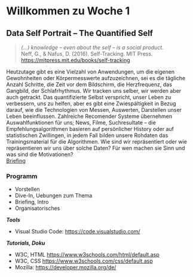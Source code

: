 # Willkommen zu Woche 1
## Data Self Portrait – The Quantified Self

> <i>(...) knowledge – even about the self – is a social product.</i><br/>
Neff, G., & Nafus, D. (2016). Self-Tracking. MIT Press. https://mitpress.mit.edu/books/self-tracking


Heutzutage gibt es eine Vielzahl von Anwendungen, um die eigenen Gewohnheiten oder Körpermesswerte aufzuzeichnen, sei es die tägliche Anzahl Schritte, die Zeit vor dem Bildschirm, die Herzfrequenz, das Gangbild, der Schlafrhythmus. Wir tracken uns selber, wir werden aber auch getrackt. Das quantifizierte Selbst verspricht, unser Leben zu verbessern, uns zu helfen, aber es gibt eine Zwiespältigkeit in Bezug darauf, wie die Technologien von Messen, Auswerten, Darstellen unser Leben beeinflussen. Zahlreiche Recomender Systeme übernehmen Auswahlfunktionen für uns; News, Filme, Suchresultate – die Empfehlungsalgorithmen basieren auf persönlicher History oder auf statistischen Zwillingen, in jedem Fall bilden unsere Rohdaten das Trainingsmaterial für die Algorithmen. Wie sind wir repräsentiert oder wie repräsentieren wir uns über solche Daten? Für wen machen sie Sinn und was sind die Motivationen? <br/>
<a href="../briefing.md">Briefing</a> 

### Programm
* Vorstellen
* Dive-In, Uebungen zum Thema
* Briefing, Intro 
* Organisatorisches

**_Tools_**
* Visual Studio Code: https://code.visualstudio.com/

**_Tutorials, Doku_**
* W3C, HTML https://www.w3schools.com/html/default.asp
* W3C, CSS https://www.w3schools.com/css/default.asp
* Mozilla: https://developer.mozilla.org/de/